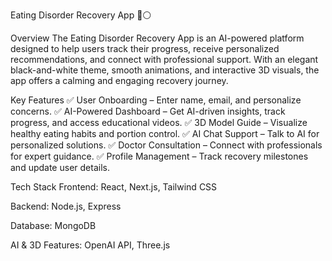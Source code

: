 Eating Disorder Recovery App 🖤⚪





Overview
The Eating Disorder Recovery App is an AI-powered platform designed to help users track their progress, receive personalized recommendations, and connect with professional support. With an elegant black-and-white theme, smooth animations, and interactive 3D visuals, the app offers a calming and engaging recovery journey.

Key Features
✅ User Onboarding – Enter name, email, and personalize concerns.
✅ AI-Powered Dashboard – Get AI-driven insights, track progress, and access educational videos.
✅ 3D Model Guide – Visualize healthy eating habits and portion control.
✅ AI Chat Support – Talk to AI for personalized solutions.
✅ Doctor Consultation – Connect with professionals for expert guidance.
✅ Profile Management – Track recovery milestones and update user details.

Tech Stack
Frontend: React, Next.js, Tailwind CSS

Backend: Node.js, Express

Database: MongoDB

AI & 3D Features: OpenAI API, Three.js
